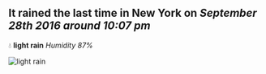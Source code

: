## It rained the last time in New York on *September 28th 2016 around 10:07 pm*
💧  **light rain** *Humidity 87%*

![light rain](http://openweathermap.org/img/w/10n.png)
